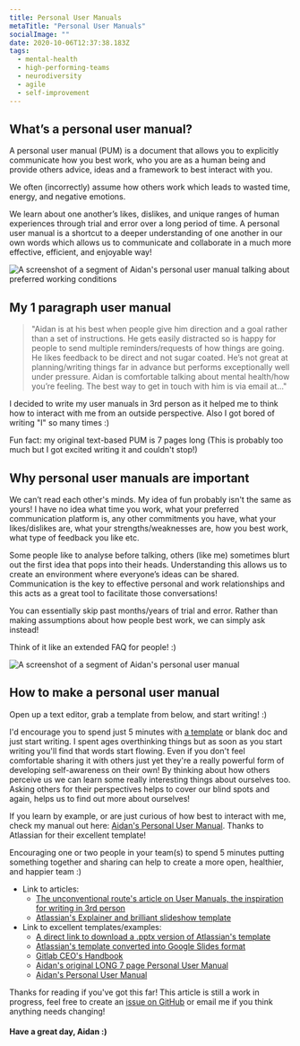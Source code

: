 ```yaml
---
title: Personal User Manuals
metaTitle: "Personal User Manuals"
socialImage: ""
date: 2020-10-06T12:37:38.183Z
tags:
  - mental-health
  - high-performing-teams
  - neurodiversity
  - agile
  - self-improvement
---
```

## What’s a personal user manual?

A personal user manual (PUM) is a document that allows you to explicitly communicate how you best work, who you are as a human being and provide others advice, ideas and a framework to best interact with you.

We often (incorrectly) assume how others work which leads to wasted time, energy, and negative emotions.

We learn about one another’s likes, dislikes, and unique ranges of human experiences through trial and error over a long period of time. A personal user manual is a shortcut to a deeper understanding of one another in our own words which allows us to communicate and collaborate in a much more effective, efficient, and enjoyable way!

![A screenshot of a segment of Aidan's personal user manual talking about preferred working conditions](/images/personalUserManual1.png "Surrounded by post-it notes and wall space with space to move around is when I'm at my best")

<!-- It helps to avoid assumptions and cultural misunderstandings by clarifying how we work as human beings. It may seem weird and robotic at first but in my opinion, it's a great way to connect on a human level and communicate together in the most effective and enjoyable way.  -->

## My 1 paragraph user manual

> "Aidan is at his best when people give him direction and a goal rather than a set of instructions. He gets easily distracted so is happy for people to send multiple reminders/requests of how things are going. He likes feedback to be direct and not sugar coated.  He’s not great at planning/writing things far in advance but performs exceptionally well under pressure. Aidan is comfortable talking about mental health/how you’re feeling. The best way to get in touch with him is via email at..."

I decided to write my user manuals in 3rd person as it helped me to think how to interact with me from an outside perspective. Also I got bored of writing "I" so many times :)

Fun fact: my original text-based PUM is 7 pages long (This is probably too much but I got excited writing it and couldn't stop!)

## Why personal user manuals are important

We can’t read each other's minds. My idea of fun probably isn't the same as yours!
I have no idea what time you work, what your preferred communication platform is, any other commitments you have, what your likes/dislikes are, what your strengths/weaknesses are, how you best work, what type of feedback you like etc.

Some people like to analyse before talking, others (like me) sometimes blurt out the first idea that pops into their heads. Understanding this allows us to create an environment where everyone’s ideas can be shared. Communication is the key to effective personal and work relationships and this acts as a great tool to facilitate those conversations!

You can essentially skip past months/years of trial and error. Rather than making assumptions about how people best work, we can simply ask instead!

Think of it like an extended FAQ for people! :)

![A screenshot of a segment of Aidan's personal user manual](https://lh5.googleusercontent.com/IELRNTGggqF3t-cpFcGnONsz_-WjqFxnPxjMwKAYLcdsFh7Ay1NQx2VIBJ4tw9bix5n2WjChwK0U022SL2wWEhHCRa905KVvSIWp-y_pEWBBFnVyi0JUQWGClF9OeZrhAS7dMxb2prw "Other reasons for a lack of reply: Eating snacks, Unsure how to reply so waiting until future Aidan thinks of words, Staring out the window at a cool bird")

## How to make a personal user manual

Open up a text editor, grab a template from below, and start writing! :)

I'd encourage you to spend just 5 minutes with [a template](https://docs.google.com/presentation/d/1VA2lzi6XxY4DyEMkfLrndQNXdtmb2LD0rfGTvHQlXw8/edit?usp=sharing) or blank doc and just start writing. I spent ages overthinking things but as soon as you start writing you'll find that words start flowing. Even if you don't feel comfortable sharing it with others just yet they're a really powerful form of developing self-awareness on their own! By thinking about how others perceive us we can learn some really interesting things about ourselves too. Asking others for their perspectives helps to cover our blind spots and again, helps us to find out more about ourselves!

If you learn by example, or are just curious of how best to interact with me, check my manual out here: [Aidan's Personal User Manual](https://docs.google.com/presentation/d/1RRctI9_DOcTVHkY2zOnlu44KZTy3sJNNae5bZJydUk0/edit?usp=sharing). Thanks to Atlassian for their excellent template!

Encouraging one or two people in your team(s) to spend 5 minutes putting something together and sharing can help to create a more open, healthier, and happier team :)

* Link to articles:
  * [The unconventional route's article on User Manuals, the inspiration for writing in 3rd person](https://theunconventionalroute.com/personal-user-manual/)
  * [Atlassian's Explainer and brilliant slideshow template](https://www.atlassian.com/team-playbook/plays/my-user-manual)
* Link to excellent templates/examples:
  * [A direct link to download a .pptx version of Atlassian's template](https://www.atlassian.com/dam/jcr:8c0889f8-3ec6-4975-969b-45a72e924d8a/MyUserManual-Atlassian-Template.pptx)
  * [Atlassian's template converted into Google Slides format](https://docs.google.com/presentation/d/1VA2lzi6XxY4DyEMkfLrndQNXdtmb2LD0rfGTvHQlXw8/edit?usp=sharing)
  * [Gitlab CEO's Handbook](https://about.gitlab.com/handbook/ceo/>)
  * [Aidan's original LONG 7 page Personal User Manual](https://docs.google.com/document/d/1PjCzV2t_2-gik7VdepW0GqE-j1zhc1COiPv9Bf7MW7s/edit#)
  * [Aidan's Personal User Manual](https://docs.google.com/presentation/d/1RRctI9_DOcTVHkY2zOnlu44KZTy3sJNNae5bZJydUk0/edit?usp=sharing)

Thanks for reading if you've got this far! This article is still a work in progress, feel free to create an [issue on GitHub](https://github.com/acammies/cammiesweb/issues) or email me if you think anything needs changing!
#### Have a great day, Aidan :)